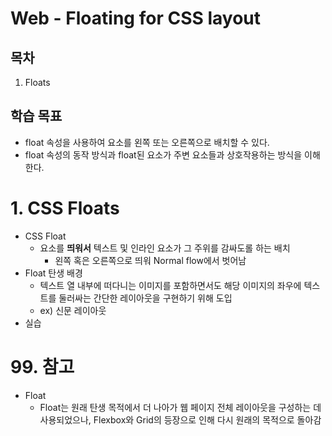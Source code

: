 # Web - Floating for CSS layout
## 목차
1. Floats
## 학습 목표
* float 속성을 사용하여 요소를 왼쪽 또는 오른쪽으로 배치할 수 있다.
* float 속성의 동작 방식과 float된 요소가 주변 요소들과 상호작용하는 방식을 이해한다.

# 1. CSS Floats
* CSS Float
  * 요소를 **띄워서** 텍스트 및 인라인 요소가 그 주위를 감싸도롤 하는 배치
    * 왼쪽 혹은 오른쪽으로 띄워 Normal flow에서 벗어남
* Float 탄생 배경
  * 텍스트 열 내부에 떠다니는 이미지를 포함하면서도 해당 이미지의 좌우에 텍스트를 둘러싸는 간단한 레이아웃을 구현하기 위해 도입
  * ex) 신문 레이아웃
* 실습

# 99. 참고
* Float
  * Float는 원래 탄생 목적에서 더 나아가 웹 페이지 전체 레이아웃을 구성하는 데 사용되었으나, Flexbox와 Grid의 등장으로 인해 다시 원래의 목적으로 돌아감